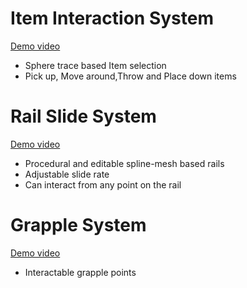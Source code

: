 # Item Interaction System
[Demo video](https://www.youtube.com/watch?v=BPAYYiQeuuk)
* Sphere trace based Item selection
* Pick up, Move around,Throw and Place down items

# Rail Slide System 
[Demo video](https://www.youtube.com/watch?v=zGiVMv0kCsc)
* Procedural and editable spline-mesh based rails
* Adjustable slide rate
* Can interact from any point on the rail

# Grapple System
[Demo video](https://www.youtube.com/watch?v=lwZU-Onx0ck)
* Interactable grapple points







